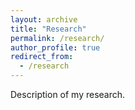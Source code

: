 ```yaml
---
layout: archive
title: "Research"
permalink: /research/
author_profile: true
redirect_from:
  - /research
---
```


Description of my research.
